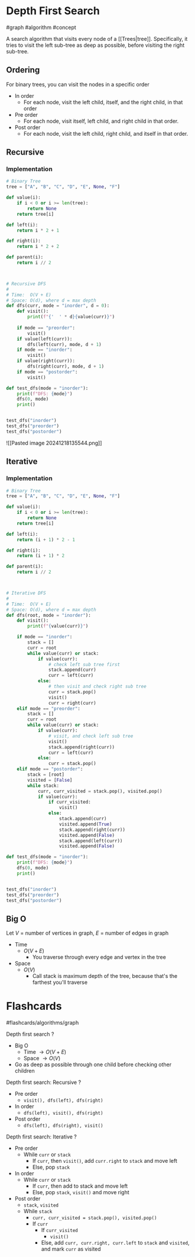 # Depth First Search
#graph #algorithm #concept

A search algorithm that visits every node of a [[Trees|tree]]. Specifically, it tries to visit the left sub-tree as deep as possible, before visiting the right sub-tree.
## Ordering
For binary trees, you can visit the nodes in a specific order
- In order
	- For each node, visit the left child, itself, and the right child, in that order
- Pre order
	- For each node, visit itself, left child, and right child in that order.
- Post order
	- For each node, visit the left child, right child, and itself in that order.
## Recursive
### Implementation
```python
# Binary Tree
tree = ["A", "B", "C", "D", "E", None, "F"]

def value(i):
	if i < 0 or i >= len(tree):
		return None
	return tree[i]

def left(i):
	return i * 2 + 1

def right(i):
	return i * 2 + 2

def parent(i):
	return i // 2



# Recursive DFS
#
# Time:  O(V + E)
# Space: O(d), where d = max depth
def dfs(curr, mode = "inorder", d = 0):
	def visit():
		print(f"{'  ' * d}{value(curr)}")
	
	if mode == "preorder":
		visit()
	if value(left(curr)):
		dfs(left(curr), mode, d + 1)
	if mode == "inorder":
		visit()
	if value(right(curr)):
		dfs(right(curr), mode, d + 1)
	if mode == "postorder":
		visit()

def test_dfs(mode = "inorder"):
	print(f"DFS: {mode}")
	dfs(0, mode)
	print()


test_dfs("inorder")
test_dfs("preorder")
test_dfs("postorder")
```
![[Pasted image 20241218135544.png]]
## Iterative
### Implementation
```python
# Binary Tree
tree = ["A", "B", "C", "D", "E", None, "F"]

def value(i):
	if i < 0 or i >= len(tree):
		return None
	return tree[i]

def left(i):
	return (i + 1) * 2 - 1

def right(i):
	return (i + 1) * 2

def parent(i):
	return i // 2



# Iterative DFS
#
# Time:  O(V + E)
# Space: O(d), where d = max depth
def dfs(root, mode = "inorder"):
	def visit():
		print(f"{value(curr)}")

	if mode == "inorder":
		stack = []
		curr = root
		while value(curr) or stack:
			if value(curr):
				# check left sub tree first
				stack.append(curr)
				curr = left(curr)
			else:
				# then visit and check right sub tree
				curr = stack.pop()
				visit()
				curr = right(curr)
	elif mode == "preorder":
		stack = []
		curr = root
		while value(curr) or stack:
			if value(curr):
				# visit, and check left sub tree 
				visit()
				stack.append(right(curr))
				curr = left(curr)
			else:
				curr = stack.pop()
	elif mode == "postorder":
		stack = [root]
		visited = [False]
		while stack:
			curr, curr_visited = stack.pop(), visited.pop()
			if value(curr):
				if curr_visited:
					visit()
				else:
					stack.append(curr)
					visited.append(True)
					stack.append(right(curr))
					visited.append(False)
					stack.append(left(curr))
					visited.append(False)

def test_dfs(mode = "inorder"):
	print(f"DFS: {mode}")
	dfs(0, mode)
	print()


test_dfs("inorder")
test_dfs("preorder")
test_dfs("postorder")
```
## Big O
Let $V$ = number of vertices in graph, $E$ = number of edges in graph
- Time
	- $O(V + E)$
		- You traverse through every edge and vertex in the tree
- Space
	- $O(V)$
		- Call stack is maximum depth of the tree, because that's the farthest you'll traverse

# Flashcards
#flashcards/algorithms/graph

Depth first search
?
- Big O
	- Time $\to O(V + E)$
	- Space $\to O(V)$
- Go as deep as possible through one child before checking other children
<!--SR:!2025-03-23,42,250-->

Depth first search: Recursive
?
- Pre order
	- `visit(), dfs(left), dfs(right)`
- In order
	- `dfs(left), visit(), dfs(right)`
- Post order
	- `dfs(left), dfs(right), visit()`
<!--SR:!2025-04-04,53,250-->

Depth first search: Iterative
?
- Pre order
	- While `curr` or `stack`
		- If `curr`, then `visit()`, add `curr.right` to `stack` and move left
		- Else, pop `stack`
- In order
	- While `curr` or `stack`
		- If `curr`, then add to stack and move left
		- Else, pop `stack`, `visit()` and move right
- Post order
	- `stack`, `visited`
	- While `stack`
		- `curr, curr_visited = stack.pop(), visited.pop()`
		- If `curr`
			- If `curr_visited`
				- `visit()`
			- Else, add `curr, curr.right, curr.left` to `stack` and `visited`, and mark `curr` as visited
<!--SR:!2025-02-15,24,250-->